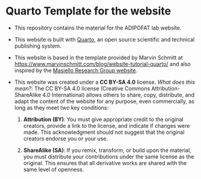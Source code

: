 # Quarto Template for the website

* This repository contains the material for the ADIPOFAT lab website. 
* This website is built with [Quarto](https://quarto.org/docs/websites/), an open source scientific and technical publishing system.
* This website is based in the template provided by Marvin Schmitt at <https://www.marvinschmitt.com/blog/website-tutorial-quarto/> 
and also inspired by the [Masiello Research Group website](https://faculty.washington.edu/masiello/).
* This website was created under a __CC BY-SA 4.0__ license. _What does this mean?_: The CC BY-SA 4.0 license (Creative Commons Attribution-ShareAlike 4.0 International) 
allows others to share, copy, distribute, and adapt the content of the website for any purpose, even commercially, as long as they meet two key conditions:

  1. **Attribution (BY)**: You must give appropriate credit to the original creators, provide a link to the license, and indicate if changes were made. This acknowledgment should not suggest that the original creators endorse you or your use.

  2. **ShareAlike (SA)**: If you remix, transform, or build upon the material, you must distribute your contributions under the same license as the original. This ensures that all derivative works are shared with the same level of openness.




